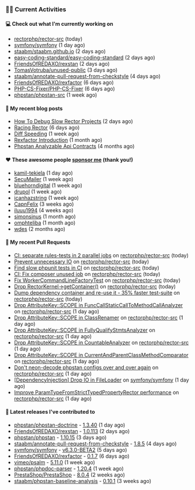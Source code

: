 ### 👨‍💻 Current Activities


#### 💻 Check out what I'm currently working on

- [rectorphp/rector-src](https://github.com/rectorphp/rector-src) (today)
- [symfony/symfony](https://github.com/symfony/symfony) (1 day ago)
- [staabm/staabm.github.io](https://github.com/staabm/staabm.github.io) (2 days ago)
- [easy-coding-standard/easy-coding-standard](https://github.com/easy-coding-standard/easy-coding-standard) (2 days ago)
- [FriendsOfREDAXO/rexstan](https://github.com/FriendsOfREDAXO/rexstan) (2 days ago)
- [TomasVotruba/unused-public](https://github.com/TomasVotruba/unused-public) (3 days ago)
- [staabm/annotate-pull-request-from-checkstyle](https://github.com/staabm/annotate-pull-request-from-checkstyle) (4 days ago)
- [FriendsOfREDAXO/rexfactor](https://github.com/FriendsOfREDAXO/rexfactor) (6 days ago)
- [PHP-CS-Fixer/PHP-CS-Fixer](https://github.com/PHP-CS-Fixer/PHP-CS-Fixer) (6 days ago)
- [phpstan/phpstan-src](https://github.com/phpstan/phpstan-src) (1 week ago)


#### 📜 My recent blog posts

- [How To Debug Slow Rector Projects](https://staabm.github.io/2023/05/10/how-to-debug-slow-rector-projects.html) (2 days ago)
- [Racing Rector](https://staabm.github.io/2023/05/06/racing-rector.html) (6 days ago)
- [Diff Speeding](https://staabm.github.io/2023/05/01/diff-speeding.html) (1 week ago)
- [Rexfactor Introduction](https://staabm.github.io/2023/04/09/rexfactor-introduction.html) (1 month ago)
- [Phpstan Analyzable Api Contracts](https://staabm.github.io/2022/12/29/phpstan-analyzable-api-contracts.html) (4 months ago)


#### ❤️ These awesome people [sponsor me](https://github.com/sponsors/staabm) (thank you!)

- [kamil-tekiela](https://github.com/kamil-tekiela) (1 day ago)
- [SecuMailer](https://github.com/SecuMailer) (1 week ago)
- [bluehorndigital](https://github.com/bluehorndigital) (1 week ago)
- [drupol](https://github.com/drupol) (1 week ago)
- [icanhazstring](https://github.com/icanhazstring) (1 week ago)
- [CapnFelix](https://github.com/CapnFelix) (3 weeks ago)
- [iluuu1994](https://github.com/iluuu1994) (4 weeks ago)
- [simonsinus](https://github.com/simonsinus) (1 month ago)
- [omphteliba](https://github.com/omphteliba) (1 month ago)
- [wdes](https://github.com/wdes) (2 months ago)


#### 🔨 My recent Pull Requests

- [CI: separate rules-tests in 2 parallel jobs](https://github.com/rectorphp/rector-src/pull/3815) on [rectorphp/rector-src](https://github.com/rectorphp/rector-src) (today)
- [Prevent unnecessary IO](https://github.com/rectorphp/rector-src/pull/3814) on [rectorphp/rector-src](https://github.com/rectorphp/rector-src) (today)
- [Find slow phpunit tests in CI](https://github.com/rectorphp/rector-src/pull/3813) on [rectorphp/rector-src](https://github.com/rectorphp/rector-src) (today)
- [CI: Fix composer unused job](https://github.com/rectorphp/rector-src/pull/3812) on [rectorphp/rector-src](https://github.com/rectorphp/rector-src) (today)
- [Fix WorkerCommandLineFactoryTest](https://github.com/rectorphp/rector-src/pull/3811) on [rectorphp/rector-src](https://github.com/rectorphp/rector-src) (today)
- [Drop RectorKernel-&gt;getContainer()](https://github.com/rectorphp/rector-src/pull/3810) on [rectorphp/rector-src](https://github.com/rectorphp/rector-src) (today)
- [Dump dependency container and re-use it - 35% faster test-suite](https://github.com/rectorphp/rector-src/pull/3809) on [rectorphp/rector-src](https://github.com/rectorphp/rector-src) (today)
- [Drop AttributeKey::SCOPE in FuncCallStaticCallToMethodCallAnalyzer](https://github.com/rectorphp/rector-src/pull/3807) on [rectorphp/rector-src](https://github.com/rectorphp/rector-src) (1 day ago)
- [Drop AttributeKey::SCOPE in ClassRenamer](https://github.com/rectorphp/rector-src/pull/3806) on [rectorphp/rector-src](https://github.com/rectorphp/rector-src) (1 day ago)
- [Drop AttributeKey::SCOPE in FullyQualifyStmtsAnalyzer](https://github.com/rectorphp/rector-src/pull/3805) on [rectorphp/rector-src](https://github.com/rectorphp/rector-src) (1 day ago)
- [Drop AttributeKey::SCOPE in CountableAnalyzer](https://github.com/rectorphp/rector-src/pull/3804) on [rectorphp/rector-src](https://github.com/rectorphp/rector-src) (1 day ago)
- [Drop AttributeKey::SCOPE in CurrentAndParentClassMethodComparator](https://github.com/rectorphp/rector-src/pull/3803) on [rectorphp/rector-src](https://github.com/rectorphp/rector-src) (1 day ago)
- [Don&#39;t neon-decode phpstan configs over and over again](https://github.com/rectorphp/rector-src/pull/3796) on [rectorphp/rector-src](https://github.com/rectorphp/rector-src) (1 day ago)
- [[DependencyInjection] Drop IO in FileLoader](https://github.com/symfony/symfony/pull/50298) on [symfony/symfony](https://github.com/symfony/symfony) (1 day ago)
- [Improve ParamTypeFromStrictTypedPropertyRector performance](https://github.com/rectorphp/rector-src/pull/3795) on [rectorphp/rector-src](https://github.com/rectorphp/rector-src) (1 day ago)


#### 🔭 Latest releases I've contributed to

- [phpstan/phpstan-doctrine](https://github.com/phpstan/phpstan-doctrine) - [1.3.40](https://github.com/phpstan/phpstan-doctrine/releases/tag/1.3.40) (1 day ago)
- [FriendsOfREDAXO/rexstan](https://github.com/FriendsOfREDAXO/rexstan) - [1.0.113](https://github.com/FriendsOfREDAXO/rexstan/releases/tag/1.0.113) (2 days ago)
- [phpstan/phpstan](https://github.com/phpstan/phpstan) - [1.10.15](https://github.com/phpstan/phpstan/releases/tag/1.10.15) (3 days ago)
- [staabm/annotate-pull-request-from-checkstyle](https://github.com/staabm/annotate-pull-request-from-checkstyle) - [1.8.5](https://github.com/staabm/annotate-pull-request-from-checkstyle/releases/tag/1.8.5) (4 days ago)
- [symfony/symfony](https://github.com/symfony/symfony) - [v6.3.0-BETA2](https://github.com/symfony/symfony/releases/tag/v6.3.0-BETA2) (5 days ago)
- [FriendsOfREDAXO/rexfactor](https://github.com/FriendsOfREDAXO/rexfactor) - [0.1.7](https://github.com/FriendsOfREDAXO/rexfactor/releases/tag/0.1.7) (6 days ago)
- [vimeo/psalm](https://github.com/vimeo/psalm) - [5.11.0](https://github.com/vimeo/psalm/releases/tag/5.11.0) (1 week ago)
- [phpstan/phpdoc-parser](https://github.com/phpstan/phpdoc-parser) - [1.20.4](https://github.com/phpstan/phpdoc-parser/releases/tag/1.20.4) (1 week ago)
- [PrestaShop/PrestaShop](https://github.com/PrestaShop/PrestaShop) - [8.0.4](https://github.com/PrestaShop/PrestaShop/releases/tag/8.0.4) (2 weeks ago)
- [staabm/phpstan-baseline-analysis](https://github.com/staabm/phpstan-baseline-analysis) - [0.10.1](https://github.com/staabm/phpstan-baseline-analysis/releases/tag/0.10.1) (3 weeks ago)
